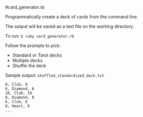 #card_generator.rb

Programmatically create a deck of cards from the command line.

The output will be saved as a text file on the working directory.

To run: `$ ruby card_generator.rb`

Follow the prompts to pick:
  - Standard or Tarot decks
  - Multiple decks
  - Shuffle the deck

Sample output: `shuffled_standardized_deck.txt`

```
8, Club, 8
6, Diamond, 6
10, Club, 10
8, Diamond, 8
6, Club, 6
8, Heart, 8
...
```
